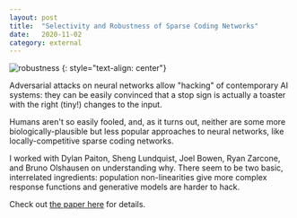 ```yaml
---
layout: post
title:	"Selectivity and Robustness of Sparse Coding Networks"
date:	2020-11-02
category: external
---
```


![robustness]
{: style="text-align: center"}

Adversarial attacks on neural networks
allow "hacking" of contemporary AI systems:
they can be easily convinced that a stop sign
is actually a toaster with the right (tiny!)
changes to the input.

Humans aren't so easily fooled,
and, as it turns out,
neither are some more biologically-plausible
but less popular approaches to neural networks,
like locally-competitive sparse coding networks.

I worked with
Dylan Paiton, Sheng Lundquist, Joel Bowen, Ryan Zarcone, and Bruno Olshausen
on understanding why.
There seem to be two basic, interrelated ingredients:
population non-linearities give more complex response functions
and generative models are harder to hack.

Check out
[the paper here](https://jov.arvojournals.org/article.aspc?articleid=2772000)
for details.

[robustness]: {{site.imgurl}}/robustness_banner.png
<!--exc-->

